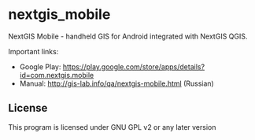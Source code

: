 nextgis_mobile
==============

NextGIS Mobile - handheld GIS for Android integrated with NextGIS QGIS.

Important links:

* Google Play: https://play.google.com/store/apps/details?id=com.nextgis.mobile
* Manual: http://gis-lab.info/qa/nextgis-mobile.html (Russian)

License
-------------
This program is licensed under GNU GPL v2 or any later version
